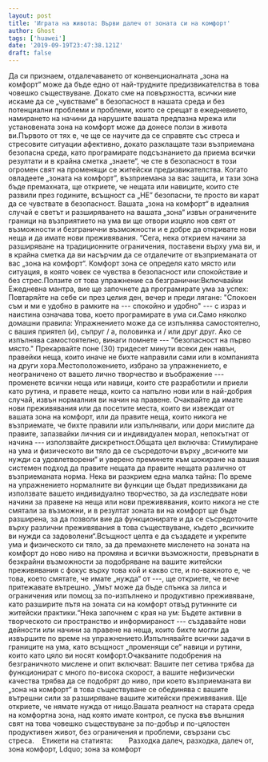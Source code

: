 ```yaml
---
layout: post
title: 'Играта на живота: Върви далеч от зоната си на комфорт'
author: Ghost
tags: ['huawei']
date: '2019-09-19T23:47:38.121Z'
draft: false
---
```


Да си признаем, отдалечаването от конвенционалната „зона на комфорт“ може да бъде едно от най-трудните предизвикателства в това човешко съществуване. Докато сме на повърхността, всички ние искаме да се „чувстваме“ в безопасност в нашата среда и без потенциални проблеми и проблеми, които се срещат в ежедневието, намирането на начини да нарушите вашата предпазна мрежа или установената зона на комфорт може да донесе ползи в живота ви.Първото от тях е, че ще се научите да се справяте със стреса и стресовите ситуации афективно, докато разклащате тази възприемана безопасна среда, като програмирате подсъзнанието да приема всички резултати и в крайна сметка „знаете“, че сте в безопасност в този огромен свят на променящи се житейски предизвикателства. Когато овладеете „зоната на комфорт”, възприемана за вас защита, и тази зона бъде премахната, ще откриете, че нещата или навиците, които сте развили през годините, всъщност са „НЕ” безопасни, те просто ви карат да се чувствате в безопасност. Вашата „зона на комфорт“ в идеалния случай е светът и разширяването на вашата „зона“ извън ограничените граници на възприятието на ума ви ще отвори изцяло нов свят от възможности и безгранични възможности и е добре да откривате нови неща и да имате нови преживявания. “Сега, нека открием начини за разширяване на традиционните ограничения, поставени върху ума ви, и в крайна сметка да ви насърчим да се отдалечите от възприеманата от вас „зона на комфорт“. Комфорт зона се определя като място или ситуация, в която човек се чувства в безопасност или спокойствие и без стрес.Ползите от това упражнение са безгранични:Включвайки Ежедневна мантра, вие ще започнете да програмирате ума за успех: Повтаряйте на себе си през целия ден, вечер и преди лягане: "Спокоен съм и ми е удобно в рамките на --- спокойно и удобно" --- с израз и наистина означава това, което програмирате в ума си.Само няколко домашни правила: Упражнението може да се изпълнява самостоятелно, с вашия приятел (и), съпруг / а, половинка и / или друг друг. Ако се изпълнява самостоятелно, винаги помнете --- "безопасност на първо място." Прекарвайте поне (30) тридесет минути всеки ден навън, правейки неща, които иначе не бихте направили сами или в компанията на други хора.Местоположението, избрано за упражнението, е неограничено от вашето лично творчество и въображение --- променете всички неща или навици, които сте разработили и приели като рутина, и правете неща, които са напълно нови или в най-добрия случай, извън нормалния ви начин на правене. Очаквайте да имате нови преживявания или да посетите места, които ви извеждат от вашата зона на комфорт, или да правите неща, които никога не възприемате, че бихте правили или изпълнявали, или дори мислите да правите, запазвайки личния си и индивидуален морал, непокътнат от начина --- използвайте дискретност.Общата цел включва: Стимулиране на ума и физическото ви тяло да се съсредоточи върху „всичките ми нужди са удовлетворени“ и уверено преминете към шокиране на вашия системен подход да правите нещата да правите нещата различно от възприеманата норма. Нека ви разкрием една малка тайна: По време на упражнението нормалните ви функции ще бъдат предизвикани да използвате вашето индивидуално творчество, за да изследвате нови начини за правене на неща или нови преживявания, които никога не сте смятали за възможни, и в резултат зоната ви на комфорт ще бъде разширена, за да позволи вие да функционирате и да се съсредоточите върху различни преживявания в това съществуване, където „всичките ви нужди са задоволени“.Всъщност целта е да създадете и укрепите ума и физическото си тяло, за да премахнете мисленето на зоната на комфорт до ново ниво на промяна и всички възможности, превърнати в безкрайни възможности за подобряване на вашите житейски преживявания с фокус върху това кой и какво сте, и по-важното е, че това, което смятате, че имате „нужда“ от ---, ще откриете, че вече притежавате вътрешно. „Умът може да бъде спънка за липса и ограничения или помощ за по-изпълнено и продуктивно преживяване, като разширите пътя на зоната си на комфорт отвъд рутинните си житейски практики.“Нека започнем с края на ум: Бъдете активни в творческото си пространство и информираност --- създавайте нови дейности или начини за правене на неща, които бихте могли да извършите по време на упражнението.Изпълнявайте всички задачи в границите на ума, като всъщност „променящи се“ навици и рутини, които като цяло ви носят комфорт.Очакваните подобрения на безграничното мислене и опит включват: Вашите пет сетива трябва да функционират с много по-висока скорост, а вашите нефизически качества трябва да се подобрят до ниво, при което възприеманата ви „зона на комфорт“ в това съществуване се обединява с вашите вътрешни сили за разширяване вашите житейски преживявания. Ще откриете, че нямате нужда от нищо.Вашата реалност на старата среда на комфортна зона, над която имате контрол, се пуска във външния свят на това човешко съществуване за по-добър и по-цялостен продуктивен живот, без ограничения и проблеми, свързани със стреса.    Етикети на статията:        Разходка далеч, разходка, далеч от, зона комфорт, Ldquo; зона за комфорт
